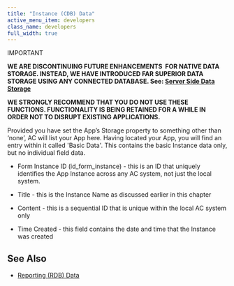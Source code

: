 ```yaml
---
title: "Instance (CDB) Data"
active_menu_item: developers
class_name: developers
full_width: true
---
```



IMPORTANT

**WE ARE DISCONTINUING FUTURE ENHANCEMENTS  FOR NATIVE DATA STORAGE. INSTEAD, WE HAVE INTRODUCED FAR SUPERIOR DATA STORAGE USING ANY CONNECTED DATABASE. See: [Server Side Data Storage](/developers/user-guide/product-guide/data-storage/server-side-data-storage/)**

**WE STRONGLY RECOMMEND THAT YOU DO NOT USE THESE FUNCTIONS. FUNCTIONALITY IS BEING RETAINED FOR A WHILE IN ORDER NOT TO DISRUPT EXISTING APPLICATIONS.**

Provided you have set the App’s Storage property to something other than ‘none’, AC will list your App here. Having located your App, you will find an entry within it called 'Basic Data'. This contains the basic Instance data only, but no individual field data.

 - Form Instance ID (id\_form\_instance) - this is an ID that uniquely identifies the App Instance across any AC system, not just the local system.

 - Title - this is the Instance Name as discussed earlier in this chapter

 - Content - this is a sequential ID that is unique within the local AC system only

 - Time Created - this field contains the date and time that the Instance was created

## **See Also**

 - [Reporting (RDB) Data](/developers/user-guide/product-guide/advanced-features/data-storage-management/how-to-report-on-app-data/to-use-cdb-or-rdb-data/reporting-rdb-data)

